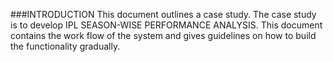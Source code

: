 ###INTRODUCTION
This document outlines a case study. The case study is to develop IPL SEASON-WISE PERFORMANCE ANALYSIS.
This document contains the work flow of the system and gives guidelines on how to build the functionality gradually.
